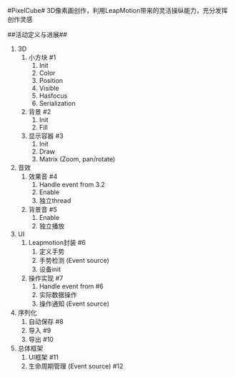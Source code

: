 #PixelCube#
3D像素画创作，利用LeapMotion带来的灵活操纵能力，充分发挥创作灵感

##活动定义与进展##

1. 3D
    1. 小方块 #1
        1. Init
        2. Color
        3. Position
        4. Visible
        5. Hasfocus
        6. Serialization
    2. 背景 #2
        1. Init
        2. Fill
    3. 显示容器 #3
        1. Init
        2. Draw
        3. Matrix (Zoom, pan/rotate)
2. 音效
    1. 效果音 #4
        1. Handle event from 3.2
        2. Enable
        3. 独立thread
    2. 背景音 #5
        1. Enable
        2. 独立播放
3. UI
    1. Leapmotion封装 #6
        1. 定义手势
        2. 手势检测 (Event source)
        3. 设备init
    2. 操作实现 #7
        1. Handle event from #6
        2. 实际数据操作
        3. 操作通知 (Event source)
4. 序列化
    1. 自动保存 #8
    2. 导入 #9
    3. 导出 #10
5. 总体框架
    1. UI框架 #11
    2. 生命周期管理 (Event source) #12
